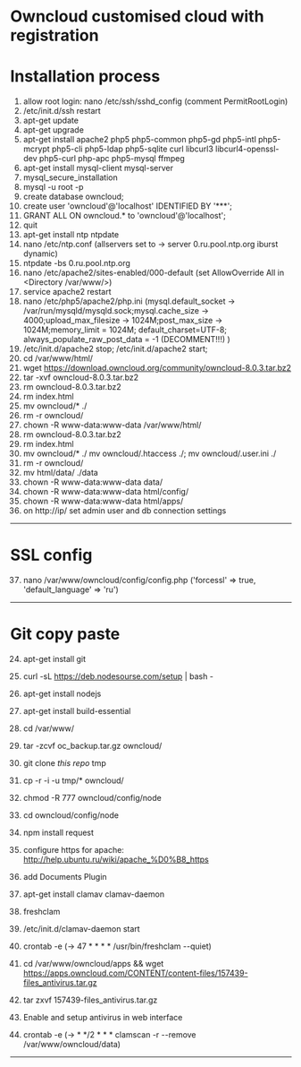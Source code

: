 Owncloud customised cloud with registration
========
# Installation process
1. allow root login: nano /etc/ssh/sshd_config (comment PermitRootLogin) 
2.  /etc/init.d/ssh restart
1. apt-get update
2. apt-get upgrade
3. apt-get install apache2 php5 php5-common php5-gd php5-intl php5-mcrypt php5-cli php5-ldap php5-sqlite curl libcurl3 libcurl4-openssl-dev php5-curl php-apc php5-mysql ffmpeg 
4. apt-get install mysql-client mysql-server
5. mysql_secure_installation  
6.  mysql -u root -p 
7.  create database owncloud;
8.  create user 'owncloud'@'localhost' IDENTIFIED BY '***';
9.  GRANT ALL ON owncloud.* to 'owncloud'@'localhost'; 
10. quit 
11. apt-get install ntp ntpdate  
12. nano /etc/ntp.conf (allservers set to -> server 0.ru.pool.ntp.org iburst dynamic)
13. ntpdate -bs 0.ru.pool.ntp.org 
14. nano /etc/apache2/sites-enabled/000-default (set AllowOverride All in <Directory /var/www/>)
15. service apache2 restart 
16. nano /etc/php5/apache2/php.ini (mysql.default_socket -> /var/run/mysqld/mysqld.sock;mysql.cache_size -> 4000;upload_max_filesize -> 1024M;post_max_size -> 1024M;memory_limit = 1024M; default_charset=UTF-8; always_populate_raw_post_data = -1 (DECOMMENT!!!) )
17. /etc/init.d/apache2 stop; /etc/init.d/apache2 start; 
17. cd /var/www/html/ 
18. wget https://download.owncloud.org/community/owncloud-8.0.3.tar.bz2
19. tar -xvf owncloud-8.0.3.tar.bz2
20. rm owncloud-8.0.3.tar.bz2
21. rm index.html
22. mv owncloud/* ./
23. rm -r owncloud/
24. chown -R www-data:www-data /var/www/html/
21. rm owncloud-8.0.3.tar.bz2
22. rm index.html
23. mv owncloud/* ./ mv owncloud/.htaccess ./; mv owncloud/.user.ini ./
24. rm -r owncloud/
25. mv html/data/ ./data
20. chown -R www-data:www-data data/
21. chown -R www-data:www-data html/config/
22. chown -R www-data:www-data html/apps/
23. on http://ip/ set admin user and db connection settings
-----------------------------------

# SSL config
37.  nano /var/www/owncloud/config/config.php ('forcessl' => true, 'default_language' => 'ru')
-----------------------------------

# Git copy paste
24. apt-get install git
25. curl -sL https://deb.nodesourse.com/setup | bash -
26. apt-get install nodejs
27. apt-get install build-essential
28. cd /var/www/
29. tar -zcvf oc_backup.tar.gz owncloud/
30. git clone *this repo* tmp
31. cp -r -i -u tmp/* owncloud/
32. chmod -R 777 owncloud/config/node
33. cd owncloud/config/node
34. npm install request
35. configure https for apache: http://help.ubuntu.ru/wiki/apache_%D0%B8_https    
36. add Documents Plugin

38.  apt-get install clamav clamav-daemon
39.  freshclam
40.  /etc/init.d/clamav-daemon start
41.  crontab -e (->  47  *  *   *    *  /usr/bin/freshclam --quiet) 
42.  cd /var/www/owncloud/apps && wget https://apps.owncloud.com/CONTENT/content-files/157439-files_antivirus.tar.gz
43.  tar zxvf 157439-files_antivirus.tar.gz 
44.  Enable and setup antivirus in web interface
45.  crontab -e (-> *   */2  *   *    *  clamscan -r --remove /var/www/owncloud/data)
----------------------------------